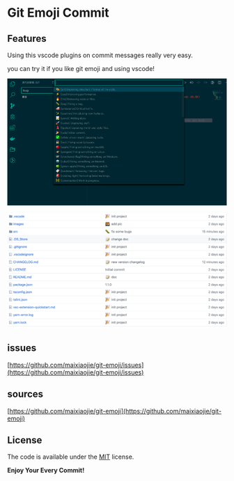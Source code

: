 # Git Emoji Commit

## Features

Using this vscode plugins on commit messages really very easy.

you can try it if you like git emoji and using vscode!


![](images/feature_main.png)

![](images/feature_main_rs.png)

## issues

[https://github.com/maixiaojie/git-emoji/issues](https://github.com/maixiaojie/git-emoji/issues)

## sources

[https://github.com/maixiaojie/git-emoji](https://github.com/maixiaojie/git-emoji)

## License

The code is available under the [MIT](https://github.com/maixiaojie/git-emoji/blob/master/LICENSE) license.

**Enjoy Your Every Commit!**
